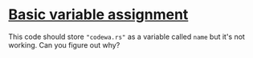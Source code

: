 # [Basic variable assignment](https://www.codewars.com/kata/basic-variable-assignment "https://www.codewars.com/kata/50ee6b0bdeab583673000025")

This code should store `"codewa.rs"` as a variable called `name` but it's not working. Can you figure out why?